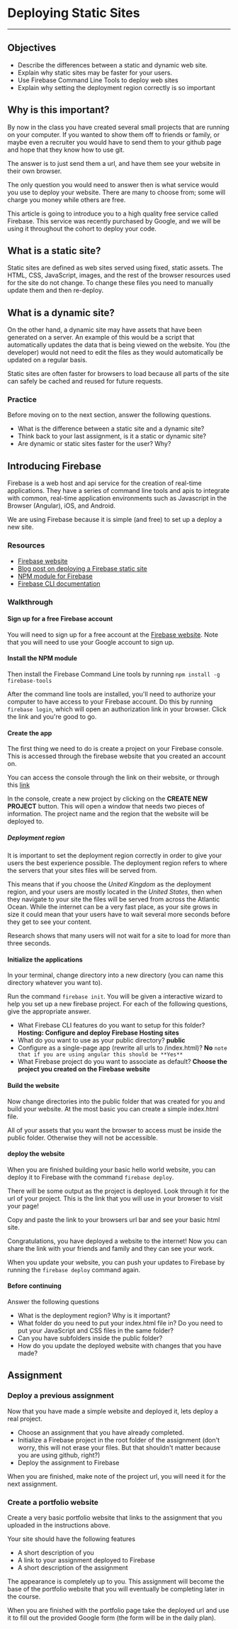 # Deploying Static Sites

---

## Objectives

*   Describe the differences between a static and dynamic web site.
*   Explain why static sites may be faster for your users.
*   Use Firebase Command Line Tools to deploy web sites
*   Explain why setting the deployment region correctly is so important

## Why is this important?

By now in the class you have created several small projects that are running on your computer. If you wanted to show them off to friends or family, or maybe even a recruiter you would have to send them to your github page and hope that they know how to use git.

The answer is to just send them a url, and have them see your website in their own browser.

The only question you would need to answer then is what service would you use to deploy your website. There are many to choose from; some will charge you money while others are free.

This article is going to introduce you to a high quality free service called Firebase. This service was recently purchased by Google, and we will be using it throughout the cohort to deploy your code.

## What is a static site?

Static sites are defined as web sites served using fixed, static assets. The HTML, CSS, JavaScript, images, and the rest of the browser resources used for the site do not change. To change these files you need to manually update them and then re-deploy.

## What is a dynamic site?

On the other hand, a dynamic site may have assets that have been generated on a server. An example of this would be a script that automatically updates the data that is being viewed on the website. You (the developer) would not need to edit the files as they would automatically be updated on a regular basis.

Static sites are often faster for browsers to load because all parts of the site can safely be cached and reused for future requests.

### Practice

Before moving on to the next section, answer the following questions.

*   What is the difference between a static site and a dynamic site?
*   Think back to your last assignment, is it a static or dynamic site?
*   Are dynamic or static sites faster for the user? Why?

## Introducing Firebase

Firebase is a web host and api service for the creation of real-time applications. They have a series of command line tools and apis to integrate with common, real-time application environments such as Javascript in the Browser (Angular), iOS, and Android.

We are using Firebase because it is simple (and free) to set up a deploy a new site.

### Resources

*   [Firebase website](https://firebase.google.com)
*   [Blog post on deploying a Firebase static site](https://www.brooks-patton.com/deploying-a-static-website-to-firebase/)
*   [NPM module for Firebase](https://www.npmjs.com/package/firebase-tools)
*   [Firebase CLI documentation](https://firebase.google.com/docs/cli/#setup)

### Walkthrough

#### Sign up for a free Firebase account

You will need to sign up for a free account at the [Firebase website](https://firebase.google.com). Note that you will need to use your Google account to sign up.

#### Install the NPM module

Then install the Firebase Command Line tools by running `npm install -g firebase-tools`

After the command line tools are installed, you'll need to authorize your computer to have access to your Firebase account. Do this by running `firebase login`, which will open an authorization link in your browser. Click the link and you're good to go.

#### Create the app

The first thing we need to do is create a project on your Firebase console. This is accessed through the firebase website that you created an account on.

You can access the console through the link on their website, or through this [link](https://console.firebase.google.com)

In the console, create a new project by clicking on the **CREATE NEW PROJECT** button. This will open a window that needs two pieces of information. The project name and the region that the website will be deployed to.

##### Deployment region

It is important to set the deployment region correctly in order to give your users the best experience possible. The deployment region refers to where the servers that your sites files will be served from.

This means that if you choose the *United Kingdom* as the deployment region, and your users are mostly located in the *United States*, then when they navigate to your site the files will be served from across the Atlantic Ocean. While the internet can be a very fast place, as your site grows in size it could mean that your users have to wait several more seconds before they get to see your content.

Research shows that many users will not wait for a site to load for more than three seconds.

#### Initialize the applications

In your terminal, change directory into a new directory (you can name this directory whatever you want to).

Run the command `firebase init`. You will be given a interactive wizard to help you set up a new firebase project. For each of the following questions, give the appropriate answer.

*   What Firebase CLI features do you want to setup for this folder? **Hosting: Configure and deploy Firebase Hosting sites**
*   What do you want to use as your public directory? **public**
*   Configure as a single-page app (rewrite all urls to /index.html)? **No** `note that if you are using angular this should be **Yes**`
*   What Firebase project do you want to associate as default? **Choose the project you created on the Firebase website**

#### Build the website

Now change directories into the public folder that was created for you and build your website. At the most basic you can create a simple index.html file.

All of your assets that you want the browser to access must be inside the public folder. Otherwise they will not be accessible.

#### deploy the website

When you are finished building your basic hello world website, you can deploy it to Firebase with the command `firebase deploy`.

There will be some output as the project is deployed. Look through it for the url of your project. This is the link that you will use in your browser to visit your page!

Copy and paste the link to your browsers url bar and see your basic html site.

Congratulations, you have deployed a website to the internet! Now you can share the link with your friends and family and they can see your work.

When you update your website, you can push your updates to Firebase by running the `firebase deploy` command again.

#### Before continuing

Answer the following questions

*   What is the deployment region? Why is it important?
*   What folder do you need to put your index.html file in? Do you need to put your JavaScript and CSS files in the same folder?
*   Can you have subfolders inside the public folder?
*   How do you update the deployed website with changes that you have made?

## Assignment

### Deploy a previous assignment

Now that you have made a simple website and deployed it, lets deploy a real project.

*   Choose an assignment that you have already completed.
*   Initialize a Firebase project in the root folder of the assignment (don't worry, this will not erase your files. But that shouldn't matter because you are using github, right?)
*   Deploy the assignment to Firebase

When you are finished, make note of the project url, you will need it for the next assignment.

### Create a portfolio website

Create a very basic portfolio website that links to the assignment that you uploaded in the instructions above.

Your site should have the following features

*   A short description of you
*   A link to your assignment deployed to Firebase
*   A short description of the assignment

The appearance is completely up to you. This assignment will become the base of the portfolio website that you will eventually be completing later in the course.

When you are finished with the portfolio page take the deployed url and use it to fill out the provided Google form (the form will be in the daily plan).
